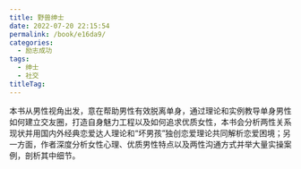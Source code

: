 ```yaml
---
title: 野兽绅士
date: 2022-07-20 22:15:54
permalink: /book/e16da9/
categories:
  - 励志成功
tags:
  - 绅士
  - 社交
titleTag: 
---
```


本书从男性视角出发，意在帮助男性有效脱离单身，通过理论和实例教导单身男性如何建立交友圈，打造自身魅力工程以及如何追求优质女性，本书会分析两性关系现状并用国内外经典恋爱达人理论和“坏男孩”独创恋爱理论共同解析恋爱困境；另一方面，作者深度分析女性心理、优质男性特点以及两性沟通方式并举大量实操案例，剖析其中细节。

<!-- more -->

<BookShelf
album="https://cdn.staticaly.com/gh/jonsam-ng/image-hosting@master/oxygen-space/image.20qdczcxylpc.png"
:pages="312"
link="https://www.aliyundrive.com/s/1GeuAdPhgAC"
douban="26960524"
author="巫家民（Tango）"
publisher="天津人民出版社"
intro="本书从男性视角出发，意在帮助男性有效脱离单身，通过理论和实例教导单身男性如何建立交友圈，打造自身魅力工程以及如何追求优质女性，本书会分析两性关系现状并用国内外经典恋爱达人理论和“坏男孩”独创恋爱理论共同解析恋爱困境；另一方面，作者深度分析女性心理、优质男性特点以及两性沟通方式并举大量实操案例，剖析其中细节。"
lang="中文"
/>
